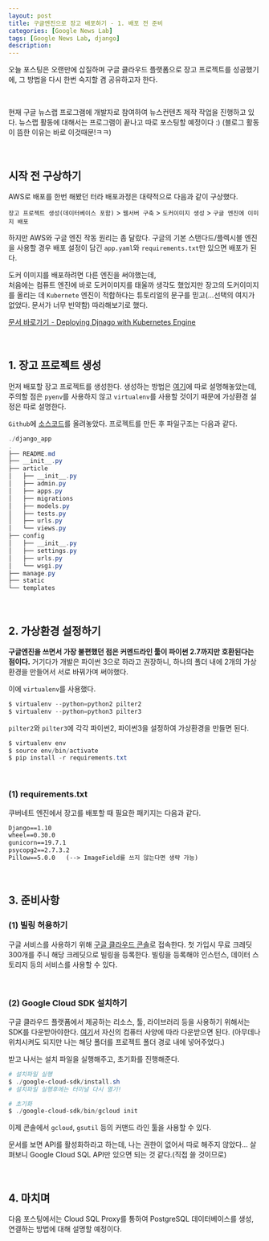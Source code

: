```yaml
---
layout: post
title: 구글엔진으로 장고 배포하기 - 1. 배포 전 준비
categories: [Google News Lab]
tags: [Google News Lab, django]
description: 
---
```


오늘 포스팅은 오랜만에 삽질하며 구글 클라우드 플랫폼으로 장고 프로젝트를 성공했기에, 그 방법을 다시 한번 숙지할 겸 공유하고자 한다. 

<br>

현재 구글 뉴스랩 프로그램에 개발자로 참여하여 뉴스컨텐츠 제작 작업을 진행하고 있다. 뉴스랩 활동에 대해서는 프로그램이 끝나고 따로 포스팅할 예정이다 :) (블로그 활동이 뜸한 이유는 바로 이것때문!ㅋㅋ)

<br>

## 시작 전 구상하기

AWS로 배포를 한번 해봤던 터라 배포과정은 대략적으로 다음과 같이 구상했다. 

`장고 프로젝트 생성(데이터베이스 포함)` > `웹서버 구축` > `도커이미지 생성` > `구글 엔진에 이미지 배포`

하지만 AWS와 구글 엔진 작동 원리는 좀 달랐다. 
구글의 기본 스탠다드/플렉시블 엔진을 사용할 경우 배포 설정이 담긴 `app.yaml`와 `requirements.txt`만 있으면 배포가 된다. 

도커 이미지를 배포하려면 다른 엔진을 써야했는데,  
처음에는 컴퓨트 엔진에 바로 도커이미지를 태울까 생각도 했었지만 장고의 도커이미지를 올리는 데 `Kubernete` 엔진이 적합하다는 튜토리얼의 문구를 믿고(...선택의 여지가 없었다. 문서가 너무 빈약함) 따라해보기로 했다. 

<a href="https://cloud.google.com/python/django/kubernetes-engine" target="_blank">문서 바로가기 - Deploying Djnago with Kubernetes Engine</a>

<br>

## 1. 장고 프로젝트 생성

먼저 배포할 장고 프로젝트를 생성한다. 생성하는 방법은 <a href="http://juliahwang.kr/django/2017/09/07/%EC%9E%A5%EA%B3%A0%ED%94%84%EB%A1%9C%EC%A0%9D%ED%8A%B8%EC%84%B8%ED%8C%85%ED%95%98%EA%B8%B0.html" target="_blank">여기</a>에 따로 설명해놓았는데, 주의할 점은 `pyenv`를 사용하지 않고 `virtualenv`를 사용할 것이기 때문에 가상환경 설정은 따로 설명한다. 

`Github`에 <a href="https://github.com/juliahwang/pilter_web/tree/master/" target="_blank">소스코드</a>를 올려놓았다.
프로젝트를 만든 후 파일구조는 다음과 같다. 

```powershell
./django_app 
.
├── README.md
├── __init__.py
├── article
│   ├── __init__.py
│   ├── admin.py
│   ├── apps.py
│   ├── migrations
│   ├── models.py
│   ├── tests.py
│   ├── urls.py
│   └── views.py
├── config
│   ├── __init__.py
│   ├── settings.py
│   ├── urls.py
│   └── wsgi.py
├── manage.py
├── static
└── templates
```

<br>

## 2. 가상환경 설정하기

**구글엔진을 쓰면서 가장 불편했던 점은 커멘드라인 툴이 파이썬 2.7까지만 호환된다는 점이다.** 거기다가 개발은 파이썬 3으로 하라고 권장하니, 하나의 폴더 내에 2개의 가상환경을 만들어서 서로 바꿔가며 써야했다.

이에 `virtualenv`를 사용했다. 

```powershell
$ virtualenv --python=python2 pilter2
$ virtualenv --python=python3 pilter3
```

`pilter2`와 `pilter3`에 각각 파이썬2, 파이썬3을 설정하여 가상환경을 만들면 된다.

```powershell
$ virtualenv env
$ source env/bin/activate
$ pip install -r requirements.txt
```

<br>

### (1) requirements.txt

쿠버네트 엔진에서 장고를 배포할 때 필요한 패키지는 다음과 같다. 

```txt
Django==1.10
wheel==0.30.0
gunicorn==19.7.1
psycopg2==2.7.3.2
Pillow==5.0.0   (--> ImageField를 쓰지 않는다면 생략 가능)
```

<br>

## 3. 준비사항

### (1) 빌링 허용하기
 
구글 서비스를 사용하기 위해 <a href="https://console.cloud.google.com" target="_blank">구글 클라우드 콘솔</a>로 접속한다. 첫 가입시 무료 크레딧 300개를 주니 해당 크레딧으로 빌링을 등록한다. 빌링을 등록해야 인스턴스, 데이터 스토리지 등의 서비스를 사용할 수 있다.

<br>

### (2) Google Cloud SDK 설치하기

구글 클라우드 플랫폼에서 제공하는 리소스, 툴, 라이브러리 등을 사용하기 위해서는 SDK를 다운받아야한다. <a href="https://cloud.google.com/sdk/docs/" target="_blank">여기</a>서 자신의 컴퓨터 사양에 따라 다운받으면 된다. (아무데나 위치시켜도 되지만 나는 해당 폴더를 프로젝트 폴더 경로 내에 넣어주었다.)

받고 나서는 설치 파일을 실행해주고, 초기화를 진행해준다. 

```powershell
# 설치파일 실행
$ ./google-cloud-sdk/install.sh 
# 설치파일 실행후에는 터미널 다시 열기!

# 초기화 
$ ./google-cloud-sdk/bin/gcloud init
```

이제 콘솔에서 `gcloud`, `gsutil` 등의 커맨드 라인 툴을 사용할 수 있다. 

문서를 보면 API를 활성화하라고 하는데, 나는 권한이 없어서 따로 해주지 않았다... 살펴보니 Google Cloud SQL API만 있으면 되는 것 같다.(직접 쓸 것이므로)  

<br>

## 4. 마치며 

다음 포스팅에서는 Cloud SQL Proxy를 통하여 PostgreSQL 데이터베이스를 생성, 연결하는 방법에 대해 설명할 예정이다.

<br>
